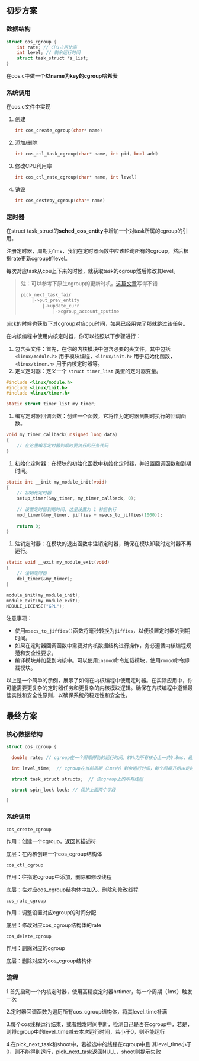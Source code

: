 ## 初步方案

### 数据结构

```c
struct cos_cgroup {
    int rate; // CPU占用比率
    int level; // 剩余运行时间
    struct task_struct *s_list;
}
```

在cos.c中做一个**以name为key的cgroup哈希表**

### 系统调用

在cos.c文件中实现

1. 创建

   ```c
   int cos_create_cgroup(char* name)
   ```

2. 添加/删除

   ```c
   int cos_ctl_task_cgroup(char* name, int pid, bool add)
   ```

3. 修改CPU利用率

   ```c
   int cos_ctl_rate_cgroup(char* name, int level)
   ```

4. 销毁

   ```c
   int cos_destroy_cgroup(char* name)
   ```

### 定时器

在struct task_struct的**sched_cos_entity**中增加一个对task所属的cgroup的引用。

注册定时器，周期为1ms，我们在定时器函数中应该轮询所有的cgroup，然后根据rate更新cgroup的level。

每次对应task从cpu上下来的时候，就获取task的cgroup然后修改其level。

> 注：可以参考下原生cgroup的更新时机。[这篇文章](https://zhuanlan.zhihu.com/p/620713467)写得不错
>
> ```c
> pick_next_task_fair
>     |->put_prev_entity
>         |->update_curr
>             |->cgroup_account_cputime
> ```

pick的时候也获取下其cgroup对应cpu时间，如果已经用完了那就跳过该任务。





在内核编程中使用内核定时器，你可以按照以下步骤进行：

1. 包含头文件：首先，在你的内核模块中包含必要的头文件，其中包括 `<linux/module.h>` 用于模块编程，`<linux/init.h>` 用于初始化函数，`<linux/timer.h>` 用于内核定时器等。
2. 定义定时器：定义一个 `struct timer_list` 类型的定时器变量。

```c
#include <linux/module.h>
#include <linux/init.h>
#include <linux/timer.h>

static struct timer_list my_timer;
```

1. 编写定时器回调函数：创建一个函数，它将作为定时器到期时执行的回调函数。

```c
void my_timer_callback(unsigned long data)
{
    // 在这里编写定时器到期时要执行的任务代码
}
```

1. 初始化定时器：在模块的初始化函数中初始化定时器，并设置回调函数和到期时间。

```c
static int __init my_module_init(void)
{
    // 初始化定时器
    setup_timer(&my_timer, my_timer_callback, 0);
    
    // 设置定时器到期时间，这里设置为 1 秒后执行
    mod_timer(&my_timer, jiffies + msecs_to_jiffies(1000));
    
    return 0;
}
```

1. 注销定时器：在模块的退出函数中注销定时器，确保在模块卸载时定时器不再运行。

```c
static void __exit my_module_exit(void)
{
    // 注销定时器
    del_timer(&my_timer);
}

module_init(my_module_init);
module_exit(my_module_exit);
MODULE_LICENSE("GPL");
```

注意事项：

- 使用`msecs_to_jiffies()`函数将毫秒转换为`jiffies`，以便设置定时器的到期时间。
- 如果在定时器回调函数中需要对内核数据结构进行操作，务必遵循内核编程规范和安全性要求。
- 编译模块并加载到内核中。可以使用`insmod`命令加载模块，使用`rmmod`命令卸载模块。

以上是一个简单的示例，展示了如何在内核编程中使用定时器。在实际应用中，你可能需要更复杂的定时器任务和更复杂的内核模块逻辑。确保在内核编程中遵循最佳实践和安全性原则，以确保系统的稳定性和安全性。

## 最终方案

### 核心数据结构

```c++
struct cos_cgroup {

  double rate; // cgroup在一个周期得到的运行时间，80%为所有核心上一共0.8ms，最大值为n * 100%，n为核心数

  int level_time;  // cgroup在当前周期（1ms内）剩余运行时间，每个周期开始由定时器补满为 rate * 周期；当前cgroup线程运行结束或触发时间中断时，减去本次运行时间，若level_time小于0，则当前cgroup中线程不能运行，直到下一次周期开始由定时器补满

  struct task_struct structs;  // 该cgroup上的所有线程

  struct spin_lock lock; // 保护上面两个字段

}
```

### 系统调用

```
cos_create_cgroup 
```

作用：创建一个cgroup，返回其描述符

底层：在内核创建一个cos_cgroup结构体

```
cos_ctl_cgroup
```

作用：往指定cgroup中添加，删除和修改线程

底层：往对应cos_cgroup结构体中加入、删除和修改线程

```
cos_rate_cgroup
```

作用：调整设置对应cgroup的时间分配

底层：修改对应cos_cgroup结构体的rate

```
cos_delete_cgroup
```

作用：删除对应的cgroup

底层：删除对应的cos_cgroup结构体

### 流程

1.首先启动一个内核定时器，使用高精度定时器hrtimer，每一个周期（1ms）触发一次

2.定时器回调函数为遍历所有cos_cgroup结构体，将其level_time补满

3.每个cos线程运行结束，或者触发时间中断，检测自己是否在cgroup中，若是，则将cgroup中的level_time减去本次运行时间，若小于0，则不能运行

4.在pick_next_task和shoot中，若被选中的线程在cgroup中且 其level_time小于0，则不能得到运行，pick_next_task返回NULL，shoot则提示失败
